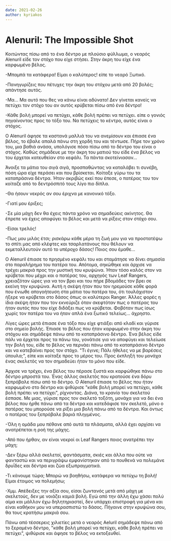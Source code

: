 ```yaml
---
date: 2021-02-26
author: kyriakos
---
```

# Alenuril: The Impossible Shot

Κοιτώντας πίσω από το ένα δέντρο με πλούσιο φύλλωμα, ο νεαρός Alenuril είδε
τον στόχο που είχε στήσει. Στην άκρη του είχε ένα καρφωμένο βέλος.

-Μπαμπά τα κατάφερα! Eίμαι ο καλύτερος! είπε το νεαρό Ξωτικό.

-Πανηγυρίζεις που πέτυχες την άκρη του στόχου μετά από 20 βολές; απάντησε αυτός.

-Μα... Μα αυτό που θες να κάνω είναι αδύνατο! Δεν γίνεται κανείς να πετύχει τον στόχο του αν αυτός κρύβεται πίσω από ένα δέντρο!

-Κάθε βολή μπορεί να πετύχει, κάθε βολή πρέπει να πετύχει. είπε ο γονιός πηγαίνοντας προς το τόξο του. Να πετύχεις το κέντρο, αυτός είναι ο στόχος.

Ο Alenuril άφησε τα καστανά μαλλιά του να ανεμίσουν και έπιασε ένα βέλος, το
έβαλε απαλά πάνω στη χορδή του και τέντωσε. Πήρε τον χρόνο του, μια βαθιά
ανάσα, υπολόγισε πόσο πίσω από το δέντρο του είναι ο στόχος. Καθώς σημάδευε με
την άκρη του ματιού του είδε ένα βέλος να του έρχεται κατευθείαν στο κεφάλι.
Τα πάντα σκοτείνιασαν...

Άνοιξε τα μάτια του σιγά σιγά, προσπαθώντας να καταλάβει τι συνέβη, πόση ώρα
είχε περάσει και που βρίσκεται. Κοίταξε γύρω του τα καταπράσινα δέντρα. Ήταν
ακριβώς εκεί που έπεσε, ο πατέρας του τον κοίταζε από το δεντρόσπιτό τους λίγο
πιο δίπλα.

-Θα ήσουν νεκρός αν σου έριχνα με κανονικό τόξο.

-Γιατί μου έριξες;

-Σε μία μάχη δεν θα έχεις πάντα χρόνο να σημαδεύεις ακίνητος. Θα έπρεπε να έχεις αποφύγει το βέλος και μετά να ρίξεις στον στόχο σου.

-Είσαι τρελός!

-Πως μου μιλάς έτσι; ρισκάρω κάθε μέρα τη ζωή μου για να προστατέψω το σπίτι μας από κλέφτες και τσαρλατάνους που θέλουν να εκμεταλλευτούν αυτό το υπέροχο δάσος! Ποιος σου έμαθε...

Ο Alenuril έπιασε το πρησμένο κεφάλι του και σταμάτησε να δίνει σημασία στο
παραλήρημα του πατέρα του. Απότομα, σηκώθηκε και άρχισε να τρέχει μακριά προς
την μυστική του κρυψώνα. Ήταν τόσο καλός στον να κρύβεται που μέχρι και ο
πατέρας του, αρχηγός των Leaf Rangers, χρειαζόταν ώρες για να τον βρει και του
πήρε βδομάδες τον βρει σε εκείνη την κρυψώνα. Αυτή η σκέψη ήταν που τον
ηρεμούσε κάθε φορά που ένιωθε απογοήτευση στα μάτια του πατέρα του, ότι
τουλάχιστον ήξερε να κρύβεται στο δάσος όπως οι καλύτεροι Ranger. Άλλες φορές
η ίδια σκέψη ήταν που τον εκνεύριζε όταν σκεφτόταν πως ο πατέρας του ήταν
αυτός που του είχε διδάξει πως να κρύβεται. Φοβόταν πως ίσως χωρίς τον πατέρα
του να ήταν απλά ένα ξωτικό τελείως... άχρηστο.

Λίγες ώρες μετά έπιασε ένα τόξο που είχε φτιάξει από κλαδί και γύρισε στο
σημείο βολής. Έπιασε το βέλος που ήταν καρφωμένο στην άκρη του στόχου και
σημάδεψε  πάνω από το καταπράσινο δέντρο. Ένα βέλος είδε πάλι να έρχεται προς
τα πάνω του, γονάτισε για να αποφύγει και τελείωσε την βολή του, είδε το βέλος
να περνάει πάνω από το καταπράσινο δέντρο και να κατεβαίνει προς τον στόχο.
"Τι έγινε; Πάλι ήθελες να με βαρέσεις ύπουλα;", είπε και κοίταξε προς το μέρος
του. Προς έκπληξή του μονάχα ένας σκελετός να τον σημαδεύει ήταν το μόνο που
είδε.

Άρχισε να τρέχει, ένα βέλος του πέρασε ξυστά και καρφώθηκε πάνω στο δέντρο
μπροστά του. Ένας άλλος σκελετός που κρατούσε ένα δόρυ ξεπρόβαλε πίσω από το
δέντρο. Ο Alenuril έπιασε το βέλος που ήταν καρφωμένο στο δέντρο και ψιθύρισε
"κάθε βολή μπορεί να πετύχει, κάθε βολή πρέπει να πετύχει", ρίχνοντας. Διάνα,
το κρανίο του σκελετού έσπασε. Με μιας, γύρισε προς τον σκελετό τοξότη, μονάχα
για να δει ένα βέλος που ήρθε πάνω από τα δέντρα και κατεδάφισε τον σκελετό,
μόνο ο πατέρας του μπορούσε να ρίξει μια βολή πάνω από τα δέντρα. Και όντως ο
πατέρας του ξεπρόβαλε βαριά πληγμένος.

-Όλη η ομάδα μου πέθανε από αυτά τα πλάσματα, αλλά έχει αρχίσει να ανατρέπεται η ροή της μάχης.

-Από που ήρθαν, αν είναι νεκροί οι Leaf Rangers ποιος ανατρέπει την μάχη;

-Δεν ξέρω αλλά σκελετοί, φαντάσματα, σκιές και άλλα που ούτε να φανταστώ και να περιγράψω εμφανίστηκαν από το πουθενά να πολεμάνε δρυΐδες και δέντρα και ζώα εξωπραγματικά.

-Τι κάνουμε τώρα; Mπορώ να βοηθήσω, κατάφερα να πετύχω τη βολή! Eίμαι έτοιμος να πολεμήσω;

-Χμμ. Απέδειξες την αξία σου, είσαι ζωντανός μετά από μάχη με σκελετούς, δεν με νοιάζει καμιά βολή. Εγώ από την άλλη έχω χάσει πολύ αίμα και μάλλον έχω δηλητηριαστεί, δεν υπάρχει επιστροφή για μένα και είναι καθήκον μου να υπερασπιστώ το δάσος. Πήγαινε στην κρυψώνα σου, θα τους κρατήσω μακριά σου.

Πάνω από τέσσερεις χιλιετίες μετά ο νεαρός Aeluril σημάδεψε πάνω από το
ξεραμένο δέντρο, "κάθε βολή μπορεί να πετύχει, κάθε βολή πρέπει να πετύχει",
ψιθύρισε και άφησε το βέλος να εκτοξευθεί.

